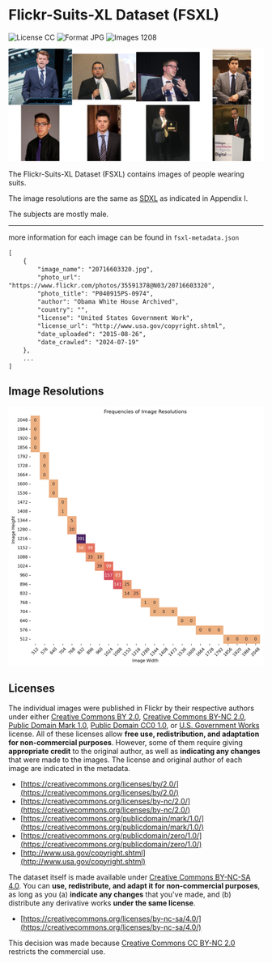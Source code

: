 # Flickr-Suits-XL Dataset (FSXL) 


![License CC](https://img.shields.io/badge/license-CC-green.svg?style=plastic)
![Format JPG](https://img.shields.io/badge/format-JPG-green.svg?style=plastic)
![Images 1208](https://img.shields.io/badge/images-1208-green.svg?style=plastic)

![Teaser image](./fsxl-teaser.png)

The Flickr-Suits-XL Dataset (FSXL) contains images of people wearing suits. 

The image resolutions are the same as [SDXL](https://arxiv.org/abs/2307.01952) as indicated in Appendix I. 

The subjects are mostly male. 

---

more information for each image can be found in `fsxl-metadata.json`
```
[
    {
        "image_name": "20716603320.jpg",
        "photo_url": "https://www.flickr.com/photos/35591378@N03/20716603320",
        "photo_title": "P040915PS-0974",
        "author": "Obama White House Archived",
        "country": "",
        "license": "United States Government Work",
        "license_url": "http://www.usa.gov/copyright.shtml",
        "date_uploaded": "2015-08-26",
        "date_crawled": "2024-07-19"
    },
    ...
]
```






## Image Resolutions
![Image Resolutions](./fsxl-image-resolutions.png)



## Licenses

The individual images were published in Flickr by their respective authors under either [Creative Commons BY 2.0](https://creativecommons.org/licenses/by/2.0/), [Creative Commons BY-NC 2.0](https://creativecommons.org/licenses/by-nc/2.0/), [Public Domain Mark 1.0](https://creativecommons.org/publicdomain/mark/1.0/), [Public Domain CC0 1.0](https://creativecommons.org/publicdomain/zero/1.0/), or [U.S. Government Works](http://www.usa.gov/copyright.shtml) license. All of these licenses allow **free use, redistribution, and adaptation for non-commercial purposes**. However, some of them require giving **appropriate credit** to the original author, as well as **indicating any changes** that were made to the images. The license and original author of each image are indicated in the metadata.

* [https://creativecommons.org/licenses/by/2.0/](https://creativecommons.org/licenses/by/2.0/)
* [https://creativecommons.org/licenses/by-nc/2.0/](https://creativecommons.org/licenses/by-nc/2.0/)
* [https://creativecommons.org/publicdomain/mark/1.0/](https://creativecommons.org/publicdomain/mark/1.0/)
* [https://creativecommons.org/publicdomain/zero/1.0/](https://creativecommons.org/publicdomain/zero/1.0/)
* [http://www.usa.gov/copyright.shtml](http://www.usa.gov/copyright.shtml)

The dataset itself is made available under [Creative Commons BY-NC-SA 4.0](https://creativecommons.org/licenses/by-nc-sa/4.0/). You can **use, redistribute, and adapt it for non-commercial purposes**, as long as you (a) **indicate any changes** that you've made, and (b) distribute any derivative works **under the same license**.

* [https://creativecommons.org/licenses/by-nc-sa/4.0/](https://creativecommons.org/licenses/by-nc-sa/4.0/)

This decision was made because [Creative Commons CC BY-NC 2.0](https://creativecommons.org/licenses/by-nc/2.0/) restricts the commercial use.
